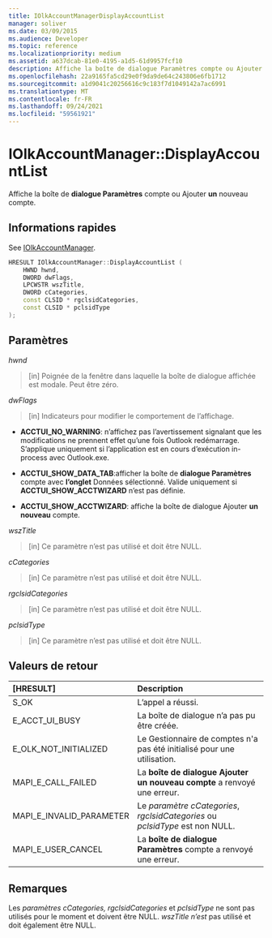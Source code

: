 ```yaml
---
title: IOlkAccountManagerDisplayAccountList
manager: soliver
ms.date: 03/09/2015
ms.audience: Developer
ms.topic: reference
ms.localizationpriority: medium
ms.assetid: a637dcab-81e0-4195-a1d5-61d9957fcf10
description: Affiche la boîte de dialogue Paramètres compte ou Ajouter un nouveau compte.
ms.openlocfilehash: 22a9165fa5cd29e0f9da9de64c243806e6fb1712
ms.sourcegitcommit: a1d9041c20256616c9c183f7d1049142a7ac6991
ms.translationtype: MT
ms.contentlocale: fr-FR
ms.lasthandoff: 09/24/2021
ms.locfileid: "59561921"
---
```

# <a name="iolkaccountmanagerdisplayaccountlist"></a>IOlkAccountManager::DisplayAccountList

Affiche la boîte de **dialogue Paramètres** compte ou Ajouter **un** nouveau compte. 
  
## <a name="quick-info"></a>Informations rapides

See [IOlkAccountManager](iolkaccountmanager.md).
  
```cpp
HRESULT IOlkAccountManager::DisplayAccountList ( 
    HWND hwnd,
    DWORD dwFlags,
    LPCWSTR wszTitle,
    DWORD cCategories,
    const CLSID * rgclsidCategories,
    const CLSID * pclsidType
);

```

## <a name="parameters"></a>Paramètres

_hwnd_
  
> [in] Poignée de la fenêtre dans laquelle la boîte de dialogue affichée est modale. Peut être zéro.
    
_dwFlags_
  
> [in] Indicateurs pour modifier le comportement de l’affichage. 
    
   - **ACCTUI_NO_WARNING**: n’affichez pas l’avertissement signalant que les modifications ne prennent effet qu’une fois Outlook redémarrage. S’applique uniquement si l’application est en cours d’exécution in-process avec Outlook.exe.
    
   - **ACCTUI_SHOW_DATA_TAB**:afficher la boîte de **dialogue Paramètres** compte avec **l’onglet** Données sélectionné. Valide uniquement si **ACCTUI_SHOW_ACCTWIZARD** n’est pas définie. 
    
   - **ACCTUI_SHOW_ACCTWIZARD**: affiche la boîte de dialogue Ajouter **un nouveau** compte. 
    
_wszTitle_
  
> [in] Ce paramètre n’est pas utilisé et doit être NULL.
    
_cCategories_
  
> [in] Ce paramètre n’est pas utilisé et doit être NULL. 
    
_rgclsidCategories_
  
> [in] Ce paramètre n’est pas utilisé et doit être NULL.
    
_pclsidType_
  
> [in] Ce paramètre n’est pas utilisé et doit être NULL.
    
## <a name="return-values"></a>Valeurs de retour

|**[HRESULT]**|**Description**|
|:-----|:-----|
|S_OK  <br/> |L’appel a réussi.  <br/> |
|E_ACCT_UI_BUSY  <br/> |La boîte de dialogue n’a pas pu être créée.  <br/> |
|E_OLK_NOT_INITIALIZED  <br/> |Le Gestionnaire de comptes n'a pas été initialisé pour une utilisation.  <br/> |
|MAPI_E_CALL_FAILED  <br/> |La **boîte de dialogue Ajouter un nouveau compte** a renvoyé une erreur.  <br/> |
|MAPI_E_INVALID_PARAMETER  <br/> |Le  _paramètre cCategories_,  _rgclsidCategories_ ou  _pclsidType_ est non NULL.  <br/> |
|MAPI_E_USER_CANCEL  <br/> |La **boîte de dialogue Paramètres** compte a renvoyé une erreur.  <br/> |
   
## <a name="remarks"></a>Remarques

Les  _paramètres cCategories,_  _rgclsidCategories_ et  _pclsidType_ ne sont pas utilisés pour le moment et doivent être NULL.  _wszTitle n’est_ pas utilisé et doit également être NULL. 
  

